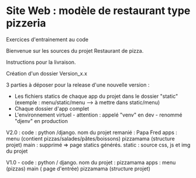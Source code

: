 # Site Web : modèle de restaurant type pizzeria
Exercices d'entrainement au code

Bienvenue sur les sources du projet Restaurant de pizza.

Instructions pour la livraison.

Création d'un dossier Version_x.x

3 parties à déposer pour la release d'une nouvelle version :
- Les fichiers statics de chaque app du projet dans le dossier "static" (exemple : menu/static/menu --> à mettre dans static/menu)
- Chaque dossier d'app complet
- L'environnement virtuel - attention : appelé "venv" en dev - renommé "djenv" en production


V2.0 : code : python /django. 
  nom du projet remanié : Papa Fred
  apps : menu (contient pizzas/salades/pâtes/boissons)
         pizzamama (structure projet)
         main : supprimé => page statics générés.
         static : source css, js et img du projet
  
  
V1.0 - code : python / django. 
  nom du projet : pizzamama
  apps : menu (pizzas)
         main ( page d'entrée)
         pizzamama (structure projet)

